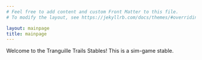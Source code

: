 ```yaml
---
# Feel free to add content and custom Front Matter to this file.
# To modify the layout, see https://jekyllrb.com/docs/themes/#overriding-theme-defaults

layout: mainpage
title: mainpage
---
```


Welcome to the Tranguille Trails Stables! This is a sim-game stable.
